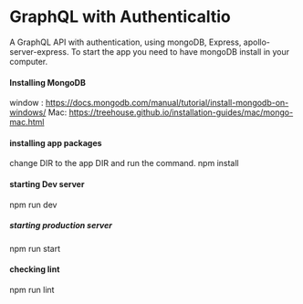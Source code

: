 # GraphQL with Authenticaltio
A GraphQL API with authentication, using mongoDB, Express, apollo-server-express. To start the app you need to have mongoDB install in your computer. 
#### Installing MongoDB
 window : https://docs.mongodb.com/manual/tutorial/install-mongodb-on-windows/
 Mac: https://treehouse.github.io/installation-guides/mac/mongo-mac.html
#### installing app packages 
 change DIR to the app DIR and run the command.
  npm install 
#### starting Dev server 
 npm run dev
##### starting production server
 npm run start 
#### checking lint
 npm run lint
